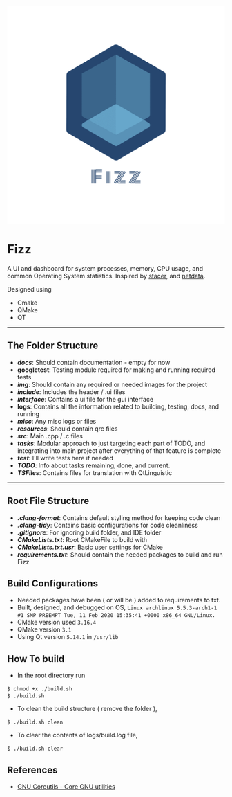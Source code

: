 ![Fizz logo](./img/Logo/logo_transparent.png)

# Fizz

A UI and dashboard for system processes, memory, CPU usage, and common Operating System statistics. Inspired by [stacer](https://github.com/oguzhaninan/Stacer), and [netdata](https://github.com/netdata/netdata).

Designed using 
- Cmake 
- QMake
- QT

---

## The Folder Structure

- ***docs***: Should contain documentation - empty for now
- **googletest**: Testing module required for making and running required tests
- ***img***: Should contain any required or needed images for the project
- ***include***: Includes the header / .ui files
- ***interface***: Contains a ui file for the gui interface
- **logs**: Contains all the information related to building, testing, docs, and running
- ***misc***: Any misc logs or files
- ***resources***: Should contain qrc files
- ***src***: Main .cpp / .c files
- ***tasks***: Modular approach to just targeting each part of TODO, and integrating into main project after everything of that feature is complete
- ***test***: I'll write tests here if needed
- ***TODO***: Info about tasks remaining, done, and current.
- ***TSFiles***: Contains files for translation with QtLinguistic

--- 

## Root File Structure

- ***.clang-format***: Contains default styling method for keeping code clean
- ***.clang-tidy***: Contains basic configurations for code cleanliness
- ***.gitignore***: For ignoring build folder, and IDE folder
- ***CMakeLists.txt***: Root CMakeFile to build with
- ***CMakeLists.txt.usr***: Basic user settings for CMake
- ***requirements.txt***: Should contain the needed packages to build and run Fizz

## Build Configurations

- Needed packages have been ( or will be ) added to requirements to txt.
- Built, designed, and debugged on OS, `Linux archlinux 5.5.3-arch1-1 #1 SMP PREEMPT Tue, 11 Feb 2020 15:35:41 +0000 x86_64 GNU/Linux.`
- CMake version used `3.16.4`
- QMake version `3.1`
- Using Qt version `5.14.1` in `/usr/lib`

## How To build

- In the root directory run
```
$ chmod +x ./build.sh
$ ./build.sh
```

- To clean the build structure ( remove the folder ),
```
$ ./build.sh clean
```

- To clear the contents of logs/build.log file,
```
$ ./build.sh clear
```

## References

- [GNU Coreutils - Core GNU utilities](https://www.gnu.org/software/coreutils/manual/coreutils.html#toc-Summarizing-files-1)